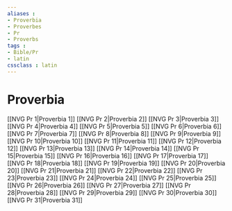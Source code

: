 ```yaml
---
aliases : 
- Proverbia
- Proverbes
- Pr
- Proverbs
tags : 
- Bible/Pr
- latin
cssclass : latin
---
```


# Proverbia

[[NVG Pr 1|Proverbia 1]]
[[NVG Pr 2|Proverbia 2]]
[[NVG Pr 3|Proverbia 3]]
[[NVG Pr 4|Proverbia 4]]
[[NVG Pr 5|Proverbia 5]]
[[NVG Pr 6|Proverbia 6]]
[[NVG Pr 7|Proverbia 7]]
[[NVG Pr 8|Proverbia 8]]
[[NVG Pr 9|Proverbia 9]]
[[NVG Pr 10|Proverbia 10]]
[[NVG Pr 11|Proverbia 11]]
[[NVG Pr 12|Proverbia 12]]
[[NVG Pr 13|Proverbia 13]]
[[NVG Pr 14|Proverbia 14]]
[[NVG Pr 15|Proverbia 15]]
[[NVG Pr 16|Proverbia 16]]
[[NVG Pr 17|Proverbia 17]]
[[NVG Pr 18|Proverbia 18]]
[[NVG Pr 19|Proverbia 19]]
[[NVG Pr 20|Proverbia 20]]
[[NVG Pr 21|Proverbia 21]]
[[NVG Pr 22|Proverbia 22]]
[[NVG Pr 23|Proverbia 23]]
[[NVG Pr 24|Proverbia 24]]
[[NVG Pr 25|Proverbia 25]]
[[NVG Pr 26|Proverbia 26]]
[[NVG Pr 27|Proverbia 27]]
[[NVG Pr 28|Proverbia 28]]
[[NVG Pr 29|Proverbia 29]]
[[NVG Pr 30|Proverbia 30]]
[[NVG Pr 31|Proverbia 31]]
